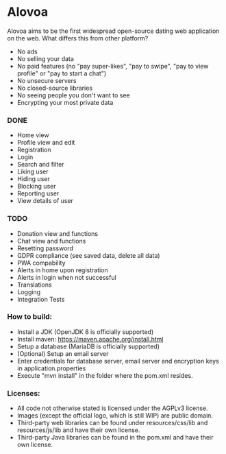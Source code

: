 # Alovoa

Alovoa aims to be the first widespread open-source dating web application on the web. What differs this from other platform?
- No ads
- No selling your data
- No paid features (no "pay super-likes", "pay to swipe", "pay to view profile" or "pay to start a chat")
- No unsecure servers
- No closed-source libraries
- No seeing people you don't want to see
- Encrypting your most private data

### DONE
- Home view
- Profile view and edit
- Registration
- Login
- Search and filter
- Liking user
- Hiding user
- Blocking user
- Reporting user
- View details of user

### TODO
- Donation view and functions
- Chat view and functions
- Resetting password
- GDPR compliance (see saved data, delete all data)
- PWA compability
- Alerts in home upon registration
- Alerts in login when not successful
- Translations
- Logging
- Integration Tests

### How to build:
- Install a JDK (OpenJDK 8 is officially supported)
- Install maven: https://maven.apache.org/install.html
- Setup a database (MariaDB is officially supported)
- (Optional) Setup an email server
- Enter credentials for database server, email server and encryption keys in application.properties
- Execute "mvn install" in the folder where the pom.xml resides.

### Licenses:
- All code not otherwise stated is licensed under the AGPLv3 license. 
- Images (except the official logo, which is still WIP) are public domain.
- Third-party web libraries can be found under resources/css/lib and resources/js/lib and have their own license.
- Third-party Java libraries can be found in the pom.xml and have their own license.
